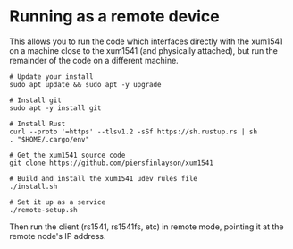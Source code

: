 # Running as a remote device

This allows you to run the code which interfaces directly with the xum1541 on a machine close to the xum1541 (and physically attached), but run the remainder of the code on a different machine.

```
# Update your install
sudo apt update && sudo apt -y upgrade

# Install git
sudo apt -y install git

# Install Rust
curl --proto '=https' --tlsv1.2 -sSf https://sh.rustup.rs | sh
. "$HOME/.cargo/env"

# Get the xum1541 source code
git clone https://github.com/piersfinlayson/xum1541

# Build and install the xum1541 udev rules file
./install.sh

# Set it up as a service
./remote-setup.sh
```

Then run the client (rs1541, rs1541fs, etc) in remote mode, pointing it at the remote node's IP address.
